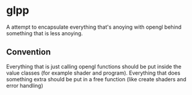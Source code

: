 # glpp

A attempt to encapsulate everything that's anoying with opengl behind something
that is less anoying.

## Convention

Everything that is just calling opengl functions should be put inside the value
classes (for example shader and program). Everything that does something extra
should be put in a free function (like create shaders and error handling)
